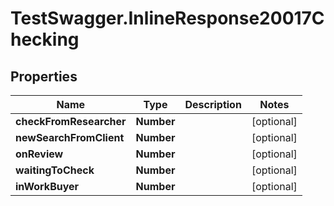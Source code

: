 # TestSwagger.InlineResponse20017Checking

## Properties

Name | Type | Description | Notes
------------ | ------------- | ------------- | -------------
**checkFromResearcher** | **Number** |  | [optional] 
**newSearchFromClient** | **Number** |  | [optional] 
**onReview** | **Number** |  | [optional] 
**waitingToCheck** | **Number** |  | [optional] 
**inWorkBuyer** | **Number** |  | [optional] 


